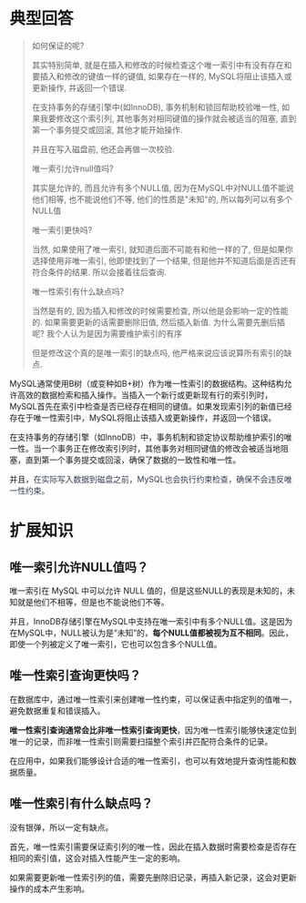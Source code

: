 # 典型回答

> 如何保证的呢?
> 
> 其实特别简单, 就是在插入和修改的时候检查这个唯一索引中有没有存在和要插入和修改的键值一样的键值, 如果存在一样的, MySQL将阻止该插入或更新操作, 并返回一个错误.
> 
> 在支持事务的存储引擎中(如InnoDB), 事务机制和锁回帮助校验唯一性, 如果我要修改这个索引列, 其他事务对相同键值的操作就会被适当的阻塞, 直到第一个事务提交或回滚, 其他才能开始操作.
> 
> 并且在写入磁盘前, 他还会再做一次校验.
> 
> 唯一索引允许null值吗?
> 
> 其实是允许的, 而且允许有多个NULL值, 因为在MySQL中对NULL值不能说他们相等, 也不能说他们不等, 他们的性质是"未知"的, 所以每列可以有多个NULL值
> 
> 唯一索引更快吗?
> 
> 当然, 如果使用了唯一索引, 就知道后面不可能有和他一样的了, 但是如果你选择使用非唯一索引, 他即使找到了一个结果, 但是他并不知道后面是否还有符合条件的结果. 所以会接着往后查询.
> 
> 唯一性索引有什么缺点吗?
> 
> 当然是有的, 因为插入和修改的时候需要检查, 所以他是会影响一定的性能的.
> 如果需要更新的话需要删除旧值, 然后插入新值. 为什么需要先删后插呢? 我个人认为是因为需要维护索引的有序
> 
> 但是修改这个真的是唯一索引的缺点吗, 他严格来说应该说算所有索引的缺点.

MySQL通常使用B树（或变种如B+树）作为唯一性索引的数据结构。这种结构允许高效的数据检索和插入操作。当插入一个新行或更新现有行的索引列时，MySQL首先在索引中检查是否已经存在相同的键值。如果发现索引列的新值已经存在于唯一性索引中，MySQL将阻止该插入或更新操作，并返回一个错误。



在支持事务的存储引擎（如InnoDB）中，事务机制和锁定协议帮助维护索引的唯一性。当一个事务正在修改索引列时，其他事务对相同键值的修改会被适当地阻塞，直到第一个事务提交或回滚，确保了数据的一致性和唯一性。



并且，<font style="color:rgb(55, 65, 81);">在实际写入数据到磁盘之前，MySQL也会执行约束检查，确保不会违反唯一性约束。</font>



# 扩展知识


## 唯一索引允许NULL值吗？


唯一索引在 MySQL 中可以允许 NULL 值的，但是这些NULL的表现是未知的，未知就是他们不相等，但是也不能说他们不等。



并且，InnoDB存储引擎在MySQL中支持在唯一索引中有多个NULL值。这是因为在MySQL中，NULL被认为是“未知”的，**每个NULL值都被视为互不相同**。因此，即使一个列被定义了唯一索引，它也可以包含多个NULL值。



## 唯一性索引查询更快吗？


在数据库中，通过唯一性索引来创建唯一性约束，可以保证表中指定列的值唯一，避免数据重复和错误插入。



**唯一性索引查询通常会比非唯一性索引查询更快**，因为唯一性索引能够快速定位到唯一的记录，而非唯一性索引则需要扫描整个索引并匹配符合条件的记录。



在应用中，如果我们能够设计合适的唯一性索引，也可以有效地提升查询性能和数据质量。



## 唯一性索引有什么缺点吗？


没有银弹，所以一定有缺点。



首先，唯一性索引需要保证索引列的唯一性，因此在插入数据时需要检查是否存在相同的索引值，这会对插入性能产生一定的影响。



如果需要更新唯一性索引列的值，需要先删除旧记录，再插入新记录，这会对更新操作的成本产生影响。









